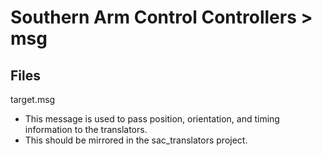 # Southern Arm Control Controllers > msg

## Files
target.msg
* This message is used to pass position, orientation, and timing information to the translators.
* This should be mirrored in the sac_translators project.
